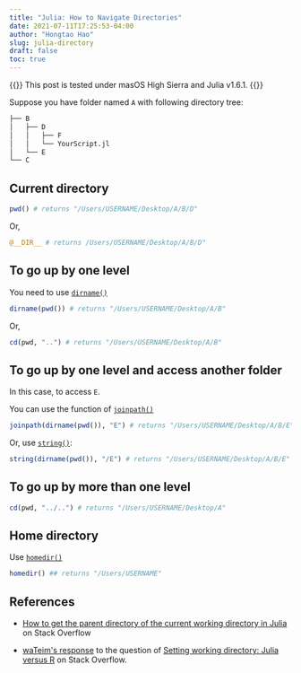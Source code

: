```yaml
---
title: "Julia: How to Navigate Directories"
date: 2021-07-11T17:25:53-04:00
author: "Hongtao Hao"
slug: julia-directory
draft: false
toc: true
---
```

{{<block class="tip">}}
This post is tested under masOS High Sierra and Julia v1.6.1. 
{{<end>}}

Suppose you have folder named `A` with following directory tree:

```bash
├── B
│   ├── D
│   │   ├── F
│   │   └── YourScript.jl
│   └── E
└── C
```

## Current directory

```julia
pwd() # returns "/Users/USERNAME/Desktop/A/B/D"
```

Or,

```julia
@__DIR__ # returns /Users/USERNAME/Desktop/A/B/D"
```

## To go up by one level

You need to use [`dirname()`](https://docs.julialang.org/en/v1/base/file/#Base.Filesystem.dirname)

```julia
dirname(pwd()) # returns "/Users/USERNAME/Desktop/A/B"
```

Or, 

```julia
cd(pwd, "..") # returns "/Users/USERNAME/Desktop/A/B"
```

## To go up by one level and access another folder

In this case, to access `E`.

You can use the function of [`joinpath()`](https://docs.julialang.org/en/v1/base/file/#Base.Filesystem.joinpath)

```julia
joinpath(dirname(pwd()), "E") # returns "/Users/USERNAME/Desktop/A/B/E"
```

Or, use [`string()`](https://docs.julialang.org/en/v1/base/strings/#Base.string):

```julia
string(dirname(pwd()), "/E") # returns "/Users/USERNAME/Desktop/A/B/E"
```

## To go up by more than one level

```julia
cd(pwd, "../..") # returns "/Users/USERNAME/Desktop/A"
```

## Home directory

Use [`homedir()`](https://docs.julialang.org/en/v1/base/file/#Base.Filesystem.homedir)

```julia
homedir() ## returns "/Users/USERNAME"
```

## References

- [How to get the parent directory of the current working directory in Julia](https://stackoverflow.com/q/59472243/13716814) on Stack Overflow

- [waTeim's response](https://stackoverflow.com/a/24841669/13716814) to the question of [Setting working directory: Julia versus R](https://stackoverflow.com/q/24841448/13716814) on Stack Overflow.  
